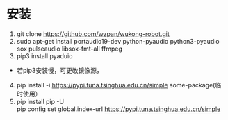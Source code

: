 # 安装
1. git clone https://github.com/wzpan/wukong-robot.git
2. sudo apt-get install portaudio19-dev python-pyaudio python3-pyaudio sox pulseaudio libsox-fmt-all ffmpeg
3. pip3 install pyaduio
- 若pip3安装慢，可更改镜像源，
4. pip install -i https://pypi.tuna.tsinghua.edu.cn/simple some-package(临时使用）
5. pip install pip -U  
pip config set global.index-url https://pypi.tuna.tsinghua.edu.cn/simple
